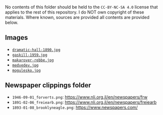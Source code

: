 No contents of this folder should be held to the  `CC-BY-NC-SA 4.0` license that applies to the rest of this repository.
I do NOT own copyright of these materials. Where known, sources are provided all contents are provided below.

## Images

- [`dramatic-hall-1890.jpg`](https://archive.nyu.edu/handle/2451/56843)
- [`gaskill-1959.jpg`](https://www.ocfrealty.com/naked-philly/society-hill/delorean-time-machine-5th-gaskill/)
- [`makarover-rebbe.jpg`](https://jewua.org/makarov/) 
- [`medvedev.jpg`](https://www.centropa.org/en/photo/portrait-mikhail-efimovich-medvedev-meer-haimovich-bernshtein)
- [`mogulesko.jpg`](https://en.wikipedia.org/wiki/Sigmund_Mogulesko)


## Newspaper clippings folder

- `1946-09-01_forverts.png`: <https://www.nli.org.il/en/newspapers/frw>
- `1891-02-06_freiearb.png`: <https://www.nli.org.il/en/newspapers/freiearb>
- `1893-01-08_brooklyneagle.png`: <https://www.newspapers.com/>
